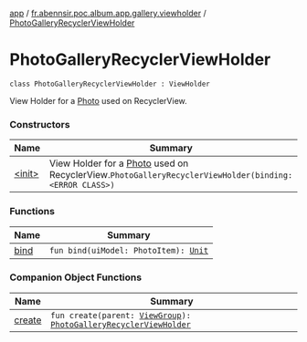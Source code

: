 [app](../../index.md) / [fr.abennsir.poc.album.app.gallery.viewholder](../index.md) / [PhotoGalleryRecyclerViewHolder](./index.md)

# PhotoGalleryRecyclerViewHolder

`class PhotoGalleryRecyclerViewHolder : ViewHolder`

View Holder for a [Photo](#) used on RecyclerView.

### Constructors

| Name | Summary |
|---|---|
| [&lt;init&gt;](-init-.md) | View Holder for a [Photo](#) used on RecyclerView.`PhotoGalleryRecyclerViewHolder(binding: <ERROR CLASS>)` |

### Functions

| Name | Summary |
|---|---|
| [bind](bind.md) | `fun bind(uiModel: PhotoItem): `[`Unit`](https://kotlinlang.org/api/latest/jvm/stdlib/kotlin/-unit/index.html) |

### Companion Object Functions

| Name | Summary |
|---|---|
| [create](create.md) | `fun create(parent: `[`ViewGroup`](https://developer.android.com/reference/android/view/ViewGroup.html)`): `[`PhotoGalleryRecyclerViewHolder`](./index.md) |
